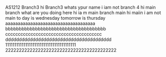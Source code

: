 AS1212
 Branch3
hi Branch3 whats ypur name
i iam not branch 4
hi main branch what are you doing here
hi ia m main branch
main
hi maiin   i am not main
to day is wednesday
tomorrow is thursday
aaaaaaaaaaaaaaaaaaaaaaaaaaaaaaaaaaaa
bbbbbbbbbbbbbbbbbbbbbbbbbbbbbbbbbbbbb
cccccccccccccccccccccccccccccccccccccc
ddddddddddddddddddddddddddddddddddddddd
111111111111111111111111111111111111111
22222222222222222222222222222222222222222
